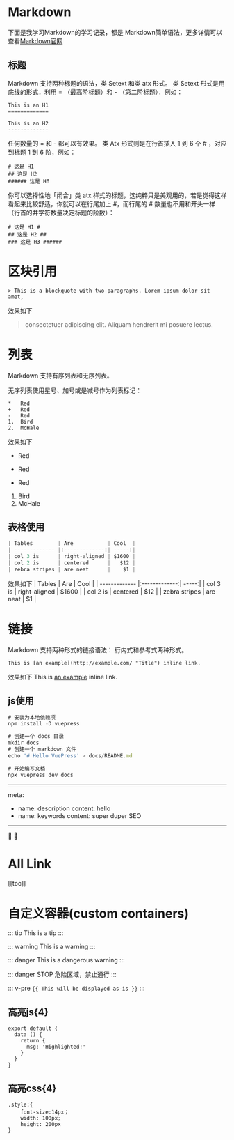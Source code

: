 # Markdown
下面是我学习Markdown的学习记录，都是
Markdown简单语法，更多详情可以查看[Markdown官网](http://www.markdown.cn/)

## 标题
Markdown 支持两种标题的语法，类 Setext 和类 atx 形式。
类 Setext 形式是用底线的形式，利用 = （最高阶标题）和 - （第二阶标题），例如：
```
This is an H1
=============

This is an H2
-------------
```
任何数量的 = 和 - 都可以有效果。
类 Atx 形式则是在行首插入 1 到 6 个 # ，对应到标题 1 到 6 阶，例如：
```
# 这是 H1
## 这是 H2
###### 这是 H6
```
你可以选择性地「闭合」类 atx 样式的标题，这纯粹只是美观用的，若是觉得这样看起来比较舒适，你就可以在行尾加上 #，而行尾的 # 数量也不用和开头一样（行首的井字符数量决定标题的阶数）：
```
# 这是 H1 #
## 这是 H2 ##
### 这是 H3 ######
```
# 区块引用
```
> This is a blockquote with two paragraphs. Lorem ipsum dolor sit amet,
```
效果如下
> consectetuer adipiscing elit. Aliquam hendrerit mi posuere lectus.

# 列表
Markdown 支持有序列表和无序列表。

无序列表使用星号、加号或是减号作为列表标记：

```
*   Red
+   Red
-   Red
1.  Bird
2.  McHale
```
效果如下
*   Red
+   Red
-   Red
1.  Bird
2.  McHale


## 表格使用
``` js
| Tables        | Are           | Cool  |
| ------------- |:-------------:| -----:|
| col 3 is      | right-aligned | $1600 |
| col 2 is      | centered      |   $12 |
| zebra stripes | are neat      |    $1 |
```
效果如下
| Tables        | Are           | Cool  |
| ------------- |:-------------:| -----:|
| col 3 is      | right-aligned | $1600 |
| col 2 is      | centered      |   $12 |
| zebra stripes | are neat      |    $1 |

# 链接
Markdown 支持两种形式的链接语法： 行内式和参考式两种形式。
```
This is [an example](http://example.com/ "Title") inline link.
```
效果如下
This is [an example](http://example.com/ "Title") inline link.

## js使用
``` js
# 安装为本地依赖项
npm install -D vuepress

# 创建一个 docs 目录
mkdir docs
# 创建一个 markdown 文件
echo '# Hello VuePress' > docs/README.md

# 开始编写文档
npx vuepress dev docs
```

---
meta:
  - name: description
    content: hello
  - name: keywords
    content: super duper SEO
---
:tada: :100:

# All Link
[[toc]]

# 自定义容器(custom containers)
::: tip
This is a tip
:::

::: warning
This is a warning
:::

::: danger
This is a dangerous warning
::: 

::: danger STOP
危险区域，禁止通行
:::

::: v-pre
`{{ This will be displayed as-is }}`
:::

## 高亮js{4}
``` js{4}
export default {
  data () {
    return {
      msg: 'Highlighted!'
    }
  }
}
```
## 高亮css{4}
``` css{4}
.style:{
    font-size:14px；
    width: 100px;
    height: 200px
}
```
